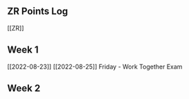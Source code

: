 ## ZR Points Log
[[ZR]]

## Week 1
[[2022-08-23]]
[[2022-08-25]]
Friday - Work Together Exam

## Week 2